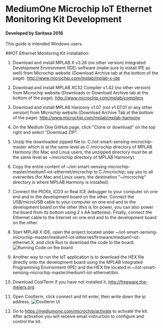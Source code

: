 # MediumOne Microchip IoT Ethernet Monitoring Kit Development
####                        Developed by Saritasa 2016


This guide is intended Windows users.

##IOT Ethernet Monitoring Kit installation:

1. Download and install MPLAB X v3.26 (no other version) Integrated Development Environment (IDE) software (make sure to install IPE as well) from Microchip website (Download Archive tab at the bottom of the page).
  http://www.microchip.com/mplab/mplab-x-ide
2. Download and install MPLAB XC32 Compiler v1.42 (no other version) from Microchip website (Downloads or Download Archive tab at the bottom of the page).
  http://www.microchip.com/mplab/compilers
3. Download and install MPLAB Harmony v1.07 (not v1.07.01 or any other version) from Microchip website (Download Archive Tab at the bottom of the page).
  http://www.microchip.com/mplab/mplab-harmony
4. On the Medium One GitHub page, click "Clone or download" on the top right and select "Download ZIP".
5. Unzip the downloaded zipped file to:
  C:/iot-smart-sensing-microchip-master which is at the same level as C:/microchip directory of MPLAB Harmony (for Mac and Linux users, the unzipped directory must be at the same level as ~/microchip directory of MPLAB Harmony).
6. Copy the entire content of ~/iot-smart-sensing-microchip-master/medium1-iot-ethernet/microchip to C:/microchip; say yes to all overwrites (for Mac and Linux users, the destination "~/microchip" directory is where MPLAB Harmony is installed).
7. Connect the PICKit, ICD3 or Real ICE debugger to your computer on one end and to the development board on the other. Connect the USB/microUSB cable to your computer on one end and to the development board on the other (this is for power, you can also power the board from its bottom using 2 x AA batteries). Finally, connect the Ethernet cable to the Internet on one end and to the development board on the other.
8. Start MPLAB X IDE, open the project located under ~/iot-smart-sensing-microchip-master/medium1-iot-ethernet/firmware/medium1-iot-ethernet.X, and click Run to download the code to the board.
  ![Running Code on the board](https://raw.githubusercontent.com/maxsaritasa/m1docs/master/images/Mplab_run.jpg)

9. Another way to run the IoT application is to download the HEX file directly onto the development board using the MPLAB Integrated Programming Environment (IPE) and the HEX file located in ~/iot-smart-sensing-microchip-master/medium1-iot-ethernet/bin.

10. Download CoolTerm if you have not installed it.
  http://freeware.the-meiers.org

11. Open Coolterm, click connect and hit enter, then write down the ip address.
![Coolterm UI](https://raw.githubusercontent.com/maxsaritasa/m1docs/master/images/cooltermm1.jpg)

12. Go to https://mediumone.com/microchip/activate to activate the kit. After activation you will receive email instruction to configure and control the kit.

